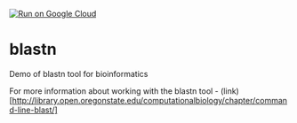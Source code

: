 [![Run on Google Cloud](https://storage.googleapis.com/cloudrun/button.png)](https://console.cloud.google.com/cloudshell/editor?shellonly=true&cloudshell_image=gcr.io/cloudrun/button&cloudshell_git_repo=https://github.com/lynnlangit/blastn.git)


# blastn
Demo of blastn tool for bioinformatics

For more information about working with the blastn tool - (link)[http://library.open.oregonstate.edu/computationalbiology/chapter/command-line-blast/]
